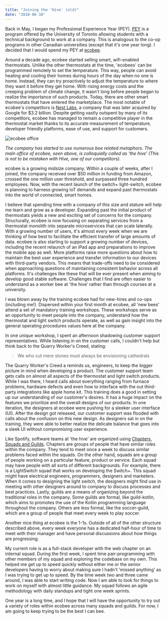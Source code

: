 ```yaml
---
title: "Joining the 'Hive' (old)"
date: "2018-06-10"
---
```


Back in May, I began my Professional Experience Year (PEY). [PEY](http://web.cs.toronto.edu/program/ugrad/pey.htm) is a program offered by the University of Toronto allowing students with a technical background to work at a company. This is analogous to the co-op programs in other Canadian universities (except that it's one year long). I decided that I would spend my PEY at [ecobee](https://www.ecobee.com/).

Around a decade ago, ecobee started selling smart, wifi-enabled thermostats. Unlike the other thermostats at the time, 'ecobees' can be programmed remotely to set the temperature. This way, people can avoid heating and cooling their homes during hours of the day when no one is home. Instead, they can try proactively to adjust the temperature to where they want it before they get home. With rising energy costs and the creeping problem of climate change, it wasn't long before people began to realize the importance of such products. Today, there are other smart thermostats that have entered the marketplace. The most notable of ecobee's competitors is [Nest Labs](https://nest.com/ca/), a company that was later acquired by Google for \$3.2 billion. Despite getting vastly outspent by many of its competitors, ecobee has managed to remain a competitive player in the thermostat market thanks to its accurate measurement of temperature, developer friendly platforms, ease of use, and support for customers.

![ecobee office](/assets/ecobee_office.jpg)

_The company has started to use numerous bee related metaphors. The main office of ecobee, seen above, is colloquially called as 'the hive' (This is not to be mistaken with Hive, one of our competitors)._

ecobee is a growing midsize company. Within a couple of weeks, after I joined, the company received over \$50 million in funding from Amazon, crossed the one million user threshold, and surpassed three hundred employees. Now, with the recent launch of the switch+ light-switch, ecobee is planning to harness growing IoT demands and expand past thermostats into the world of connected, smart homes.

I believe that spending time with a company of this size and stature will help me learn and grow as a developer. Expanding past the initial product of thermostats yields a new and exciting set of concerns for the company. Structurally, ecobee is now focusing on separating services from a thermostat monolith into separate microservices that can scale laterally. With a growing number of users, it's almost every week when we are thinking of how best to facilitate the efficient transfer of large amounts of data. ecobee is also starting to support a growing number of devices, including the recent relaunch of an iPad app and preparations to improve the mobile app as well. More platforms raise more questions about how to maintain the best user experience and transfer information to our devices with third-party vendors. This means that trade-offs need to be considered when approaching questions of maintaining consistent behavior across all platforms. It's challenges like these that will be ever present when aiming to develop good stable software. Challenges that I find are often easier to understand as a worker bee at 'the hive' rather than through courses at a university.

I was blown away by the training ecobee had for new-hires and co-ops (including me!). Dispersed within your first month at ecobee, all 'new bees' attend a set of mandatory training workshops. These workshops serve as an opportunity to meet people into the company, understand how the thermostat and light switch products operate, as well as gain insight into the general operating procedures values here at the company.

In one unique workshop, I spent an afternoon shadowing customer support representatives. While listening in on the customer calls, I couldn't help but think back to the Quarry Worker's Creed, stating:

> We who cut mere stones must always be envisioning cathedrals

The Quarry Worker's Creed a reminds us, engineers, to keep the bigger picture in mind when developing a product. The customer support team gets calls on almost all aspects of the thermostat and light switch products. While I was there, I heard calls about everything ranging from furnace problems, hardware defects and even how to interface with the out third-party integrations like apple home kit. This training does a good in setting up our understanding of our customer's desires. It has a huge impact on the features we prioritize and the overall designs of our products. In one iteration, the designers at ecobee were pushing for a sleeker user interface (UI). After the design got released, our customer support was flooded with calls about the confusion on this new design. As designers sat in on the training, they were able to better realize the delicate balance that goes into a sleek UI without compromising user experience.

Like Spotify, software teams at 'the hive' are organized using [Chapters, Squads and Guilds](https://medium.com/project-management-learnings/spotify-squad-framework-part-i-8f74bcfcd761). Chapters are groups of people that have similar roles within the company. They tend to meet once a week to discuss similar problems faced within the squads. On the other hand, squads are a group of people working on a particular feature, product or service. Each squad may have people with all sorts of different backgrounds. For example, there is a LightSwitch squad that works on developing the Switch+. This squad might have electrical engineers, programmers, designers and marketers. When it comes to designing the light switch, the designers might find use in meeting with other designers around to company to discuss processes and best practices. Lastly, guilds are a means of organizing beyond the traditional roles in the company. Some guilds are formal, like guild-kotlin, which aims to promotes the use of the Kotlin programming language throughout the company. Others are less formal, like the soccer-guild, which are a group of people that meet every week to play soccer.

Another nice thing at ecobee is the 1-1s. Outside of all of the other structure described above, every week everyone has a dedicated half-hour of time to meet with their manager and have personal discussions about how things are progressing.

My current role is as a full-stack developer with the web chapter on an internal squad. During the first week, I spent time pair-programming with other members of my squad and exploring the codebase on my own. This helped me get up to speed quickly without either me or the senior developers having to worry about making sure I hadn't 'missed anything' as I was trying to get up to speed. By the time week two and three came around, I was able to start writing code. Now I am able to look for things to work on myself with almost little guidance. My squad follows an agile methodology with daily standups and tight one week sprints.

One year is a long time, and I hope that I will have the opportunity to try out a variety of roles within ecobee across many squads and guilds. For now, I am going to keep trying to be the best I can bee.
